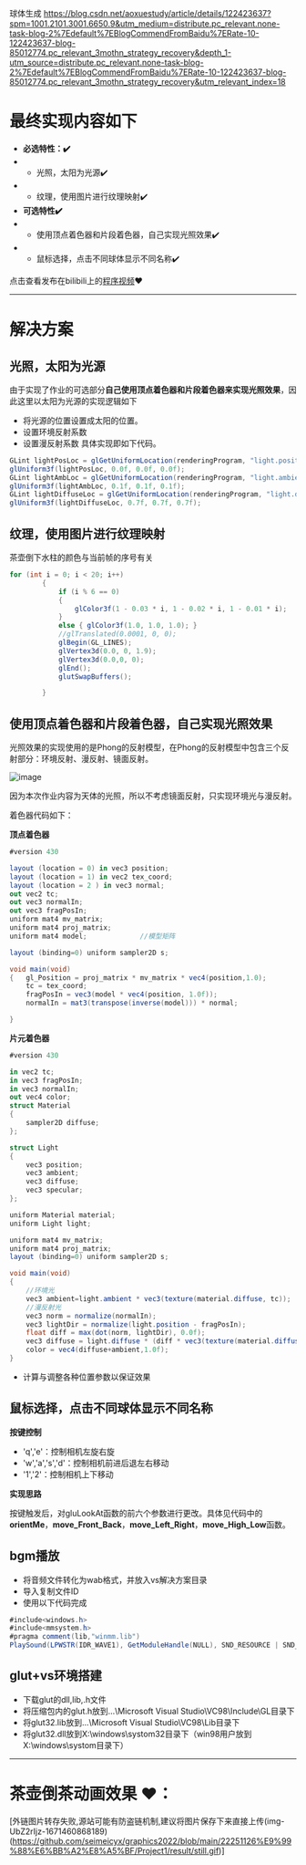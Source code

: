球体生成
https://blog.csdn.net/aoxuestudy/article/details/122423637?spm=1001.2101.3001.6650.9&utm_medium=distribute.pc_relevant.none-task-blog-2%7Edefault%7EBlogCommendFromBaidu%7ERate-10-122423637-blog-85012774.pc_relevant_3mothn_strategy_recovery&depth_1-utm_source=distribute.pc_relevant.none-task-blog-2%7Edefault%7EBlogCommendFromBaidu%7ERate-10-122423637-blog-85012774.pc_relevant_3mothn_strategy_recovery&utm_relevant_index=18
# 最终实现内容如下
 *  **必选特性：✔️**
 * *  光照，太阳为光源✔️
 * *  纹理，使用图片进行纹理映射✔️
 *  **可选特性✔️**
 * *  使用顶点着色器和片段着色器，自己实现光照效果✔️
 *  * 鼠标选择，点击不同球体显示不同名称✔️
 
点击查看发布在bilibili上的[程序视频](
https://www.bilibili.com/video/BV15K411i78i/)❤️

---
# 解决方案

 ## 光照，太阳为光源
 
由于实现了作业的可选部分**自己使用顶点着色器和片段着色器来实现光照效果**，因此这里以太阳为光源的实现逻辑如下
* 将光源的位置设置成太阳的位置。
* 设置环境反射系数
* 设置漫反射系数
具体实现即如下代码。
 
```cs
GLint lightPosLoc = glGetUniformLocation(renderingProgram, "light.position");
glUniform3f(lightPosLoc, 0.0f, 0.0f, 0.0f);
GLint lightAmbLoc = glGetUniformLocation(renderingProgram, "light.ambient");
glUniform3f(lightAmbLoc, 0.1f, 0.1f, 0.1f);
GLint lightDiffuseLoc = glGetUniformLocation(renderingProgram, "light.diffuse");
glUniform3f(lightDiffuseLoc, 0.7f, 0.7f, 0.7f);
```

 ## 纹理，使用图片进行纹理映射
茶壶倒下水柱的颜色与当前帧的序号有关
```cs
for (int i = 0; i < 20; i++)
		{
			if (i % 6 == 0)
			{
				glColor3f(1 - 0.03 * i, 1 - 0.02 * i, 1 - 0.01 * i);
			}
			else { glColor3f(1.0, 1.0, 1.0); }
			//glTranslated(0.0001, 0, 0);
			glBegin(GL_LINES);
			glVertex3d(0.0, 0, 1.9);
			glVertex3d(0.0,0, 0);
			glEnd();
			glutSwapBuffers();

		}
```
 ## 使用顶点着色器和片段着色器，自己实现光照效果
 
 光照效果的实现使用的是Phong的反射模型，在Phong的反射模型中包含三个反射部分：环境反射、漫反射、镜面反射。
 
  ![image](https://user-images.githubusercontent.com/44937001/209655350-f651d690-7ea4-4701-ba63-4bcaaccd902c.png)
  
  因为本次作业内容为天体的光照，所以不考虑镜面反射，只实现环境光与漫反射。
  
 着色器代码如下：
 
 **顶点着色器**
 
```cs
#version 430

layout (location = 0) in vec3 position;
layout (location = 1) in vec2 tex_coord;
layout (location = 2 ) in vec3 normal;
out vec2 tc;
out vec3 normalIn;
out vec3 fragPosIn;
uniform mat4 mv_matrix;
uniform mat4 proj_matrix;
uniform mat4 model;             //模型矩阵

layout (binding=0) uniform sampler2D s;

void main(void)
{	gl_Position = proj_matrix * mv_matrix * vec4(position,1.0);
	tc = tex_coord;
    fragPosIn = vec3(model * vec4(position, 1.0f));
    normalIn = mat3(transpose(inverse(model))) * normal;

}

```

**片元着色器**

```cs
#version 430

in vec2 tc;
in vec3 fragPosIn;
in vec3 normalIn;
out vec4 color;
struct Material
{
    sampler2D diffuse;      
};

struct Light
{
    vec3 position;
    vec3 ambient;
    vec3 diffuse;
    vec3 specular;
};

uniform Material material;
uniform Light light;

uniform mat4 mv_matrix;
uniform mat4 proj_matrix;
layout (binding=0) uniform sampler2D s;

void main(void)
{	
    //环境光
    vec3 ambient=light.ambient * vec3(texture(material.diffuse, tc));
    //漫反射光
    vec3 norm = normalize(normalIn);
    vec3 lightDir = normalize(light.position - fragPosIn);
    float diff = max(dot(norm, lightDir), 0.0f);
    vec3 diffuse = light.diffuse * (diff * vec3(texture(material.diffuse, tc)));
    color = vec4(diffuse+ambient,1.0f);
}

```
 * 计算与调整各种位置参数以保证效果
 
 ## 鼠标选择，点击不同球体显示不同名称
 
 **按键控制**
 
 * 'q','e'：控制相机左旋右旋
 * 'w','a','s','d'：控制相机前进后退左右移动
 * '1','2'：控制相机上下移动
 
 **实现思路**
 
 按键触发后，对gluLookAt函数的前六个参数进行更改。具体见代码中的**orientMe**，**move_Front_Back**，**move_Left_Right**，**move_High_Low**函数。
 
 ## bgm播放

* 将音频文件转化为wab格式，并放入vs解决方案目录
* 导入复制文件ID
* 使用以下代码完成
 ```cs
#include<windows.h>
#include<mmsystem.h>
#pragma comment(lib,"winmm.lib")
PlaySound(LPWSTR(IDR_WAVE1), GetModuleHandle(NULL), SND_RESOURCE | SND_ASYNC | SND_LOOP);
 ```
 ## glut+vs环境搭建

* 下载glut的dll,lib,.h文件
* 将压缩包内的glut.h放到...\Microsoft Visual Studio\VC98\Include\GL目录下
* 将glut32.lib放到...\Microsoft Visual Studio\VC98\Lib目录下
* 将glut32.dll放到X:\windows\systom32目录下（win98用户放到X:\windows\systom目录下）

---
# 茶壶倒茶动画效果 ❤️：
[外链图片转存失败,源站可能有防盗链机制,建议将图片保存下来直接上传(img-UbZ2rIjz-1671460868189)(https://github.com/seimeicyx/graphics2022/blob/main/22251126%E9%99%88%E6%BB%A2%E8%A5%BF/Project1/result/still.gif)]
